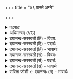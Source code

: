 +++
title = "४६ यास्ते अग्ने"

+++
<details><summary>पदपाठः</summary>

याः। ते॒। अ॒ग्ने॒। सूर्ये॑। रुचः॑। दिव॑म्। आ॒त॒न्वन्तीत्या॑ऽत॒न्वन्ति॑। र॒श्मिभि॒रिति॑ र॒श्मिऽभिः॑। ताभिः॑। नः॒। अ॒द्य। सर्वा॑भिः। रु॒चे। जना॑य। नः॒। कृ॒धि॒। ४६।
</details>

<details><summary>अधिमन्त्रम् (VC)</summary>

- अग्निर्देवता
- शुनःशेप ऋषिः
- भुरिगार्ष्युष्णिक्
- गान्धारः
</details>

<details><summary>दयानन्द-सरस्वती (हि) - विषयः</summary>

फिर विद्वान् को क्या करना चाहिये, यह विषय अगले मन्त्र में कहा है ॥
</details>

<details><summary>दयानन्द-सरस्वती (हि) - पदार्थः</summary>

पदार्थान्वयभाषाः -  हे (अग्ने) परमेश्वर वा विद्वन् ! (याः) जो (सूर्ये) सूर्य वा प्राण में (रुचः) दीप्ति वा प्रीति हैं और जो (रश्मिभिः) अपनी किरणों से (दिवम्) प्रकाश को (आतन्वन्ति) सब ओर से फैलाती हैं, (ताभिः) उन (सर्वाभिः) सब (ते) अपनी दीप्ति वा प्रीतियों से (अद्य) आज (नः) हम लोगों को संयुक्त करो और (रुचे) प्रीति करनेहारे (जनाय) मनुष्य के अर्थ (नः) हम लोगों को (कृधि) नियत करो ॥४६ ॥
</details>

<details><summary>दयानन्द-सरस्वती (हि) - भावार्थः</summary>

भावार्थभाषाः -  इस मन्त्र में श्लेषालङ्कार है। जैसे परमेश्वर सूर्य आदि प्रकाश करनेहारे लोकों का भी प्रकाश करनेहारा है, वैसे सब शास्त्र को यथावत् कहनेवाला विद्वान् विद्वानों को भी विद्या देनेहारा होता है। जैसे ईश्वर इस संसार में सब प्राणियों की सत्य में रुचि और असत्य में अरुचि को उत्पन्न करता है, वैसा विद्वान् भी आचरण करे ॥४६ ॥
</details>

<details><summary>दयानन्द-सरस्वती (सं) - विषयः</summary>

पुनर्विदुषा किं कर्त्तव्यमित्याह ॥
</details>

<details><summary>दयानन्द-सरस्वती (सं) - पदार्थः</summary>

पदार्थान्वयभाषाः -  हे अग्ने विद्वन् ! याः सूर्ये रुचः सन्ति, या रश्मिभिर्दिवमातन्वन्ति, ताभिः सर्वाभिस्ते रुग्भिरद्य नः संयोजय, रुचे जनाय च नस्कृधि ॥४६ ॥
</details>

<details><summary>दयानन्द-सरस्वती (सं) - भावार्थः</summary>

भावार्थभाषाः -  अत्र श्लेषालङ्कारः। यथा परमेश्वरः सूर्यादीनां प्रकाशकानामपि प्रकाशकोऽस्ति, तथाऽनूचानो विद्वान् विदुषामपि विद्याप्रदो भवति, यथेश्वरोऽत्र जगति सर्वेषां सत्ये रुचिमसत्येऽरुचिं जनयति, तथा विद्वानप्याचरेत् ॥४६ ॥
</details>

<details><summary>सविता जोशी ← दयानन्दः (म) - भावार्थः</summary>

भावार्थभाषाः -  या मंत्रात श्लेषालंकार आहे. जसा परमेश्वर सूर्य इत्यादी प्रकाशकांचा प्रकाशक आहे तसे सर्व शास्रे जाणणारा विद्वान, विद्वानांनाही विद्या देणारा असतो. ईश्वर ज्याप्रमाणे सर्व प्राण्यांमध्ये सत्याबद्दल प्रीती व असत्याबद्दल अप्रीती उत्पन्न करतो त्याप्रमाणे विद्वानांनीही आचरण करावे.
</details>
